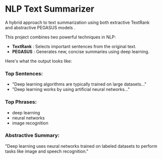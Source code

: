 
# NLP Text Summarizer
A hybrid approach to text summarization using both extractive TextRank and abstractive PEGASUS models .

This project combines two powerful techniques in NLP:

 - **TextRank** : Selects important sentences from the original text.
 - **PEGASUS**  : Generates new, concise summaries using deep learning.

Here's what the output looks like:

### Top Sentences:
- "Deep learning algorithms are typically trained on large datasets..."
- "Deep learning works by using artificial neural networks..."

### Top Phrases:
- deep learning
- neural networks
- image recognition

### Abstractive Summary:
"Deep learning uses neural networks trained on labeled datasets to perform tasks like image and speech recognition."

